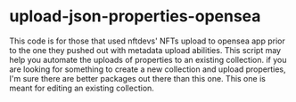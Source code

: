 # upload-json-properties-opensea
This code is for those that used nftdevs' NFTs upload to opensea app prior to the one they pushed out with metadata upload abilities. This script may help you automate the uploads of properties to an existing collection. if you are looking for something to create a new collection and upload properties, I'm sure there are better packages out there than this one. This one is meant for editing an existing collection.
